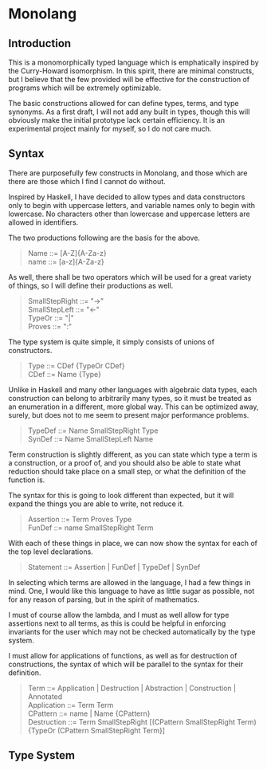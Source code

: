 # Monolang

## Introduction

This is a monomorphically typed language which
is emphatically inspired by the Curry-Howard
isomorphism. In this spirit, there are minimal
constructs, but I believe that the few provided
will be effective for the construction of
programs which will be extremely optimizable.

The basic constructions allowed for can define
types, terms, and type synonyms. As a first
draft, I will not add any built in types, though
this will obviously make the initial prototype
lack certain efficiency. It is an experimental
project mainly for myself, so I do not care much.

## Syntax

There are purposefully few constructs in Monolang,
and those which are there are those which I find
I cannot do without.

Inspired by Haskell, I have decided to allow types
and data constructors only to begin with uppercase
letters, and variable names only to begin with
lowercase. No characters other than lowercase
and uppercase letters are allowed in identifiers.

The two productions following are the basis for
the above.

> Name ::= [A-Z]{A-Za-z}  
> name ::= [a-z]{A-Za-z}  

As well, there shall be two operators which will
be used for a great variety of things, so I will
define their productions as well.

> SmallStepRight ::= "->"  
> SmallStepLeft  ::= "<-"  
> TypeOr ::= "|"  
> Proves ::= ":"  

The type system is quite simple, it simply consists
of unions of constructors.

> Type ::= CDef {TypeOr CDef}  
> CDef ::= Name {Type}  

Unlike in Haskell and many other languages with
algebraic data types, each construction can
belong to arbitrarily many types, so it must
be treated as an enumeration in a different,
more global way. This can be optimized away,
surely, but does not to me seem to present major
performance problems.

> TypeDef ::= Name SmallStepRight Type  
> SynDef ::= Name SmallStepLeft Name  

Term construction is slightly different, as you
can state which type a term is a construction,
or a proof of, and you should also be able to
state what reduction should take place on a small
step, or what the definition of the function is.

The syntax for this is going to look different
than expected, but it will expand the things you
are able to write, not reduce it. 

> Assertion ::= Term Proves Type  
> FunDef ::= name SmallStepRight Term  

With each of these things in place, we can now show
the syntax for each of the top level declarations.

> Statement ::= Assertion | FunDef | TypeDef | SynDef  

In selecting which terms are allowed in the language,
I had a few things in mind. One, I would like this
language to have as little sugar as possible, not for
any reason of parsing, but in the spirit of mathematics.

I must of course allow the lambda, and I must as well
allow for type assertions next to all terms, as this
is could be helpful in enforcing invariants for the user
which may not be checked automatically by the type system.

I must allow for applications of functions, as well as for
destruction of constructions, the syntax of which will be
parallel to the syntax for their definition.

> Term ::= Application | Destruction | Abstraction | Construction | Annotated  
> Application ::= Term Term  
> CPattern ::= name | Name {CPattern}  
> Destruction ::= Term SmallStepRight [(CPattern SmallStepRight Term) {TypeOr (CPattern SmallStepRight Term}]  

## Type System


